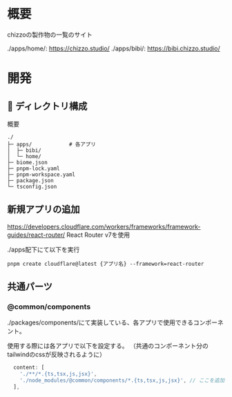 # 概要
chizzoの製作物の一覧のサイト

./apps/home/: https://chizzo.studio/
./apps/bibi/: https://bibi.chizzo.studio/


# 開発

## 📂 ディレクトリ構成

概要

```
./
├─ apps/            # 各アプリ
│  ├─ bibi/
│  └─ home/
├─ biome.json
├─ pnpm-lock.yaml
├─ pnpm-workspace.yaml
├─ package.json
└─ tsconfig.json
```

## 新規アプリの追加

https://developers.cloudflare.com/workers/frameworks/framework-guides/react-router/
React Router v7を使用

./apps配下にて以下を実行

```
pnpm create cloudflare@latest {アプリ名} --framework=react-router
```

## 共通パーツ

### @common/components
./packages/components/にて実装している、各アプリで使用できるコンポーネント。

使用する際には各アプリで以下を設定する。
（共通のコンポーネント分のtailwindのcssが反映されるように）

```tailwind.config.ts
  content: [
    './**/*.{ts,tsx,js,jsx}',
    './node_modules/@common/components/*.{ts,tsx,js,jsx}', // ここを追加
  ],
```
